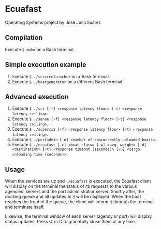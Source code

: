 # Ecuafast
Operating Systems project by José Julio Suárez

## Compilation
Execute `$ make` on a Bash terminal.

## Simple execution example
1. Execute `$ ./servicelauncher` on a Bash terminal.
2. Execute `$ ./boatgenerator` on a different Bash terminal.

## Advanced execution
1. Execute `$ ./sri [-f] <response latency floor> [-t] <response latency ceiling>`.
2. Execute `$ ./senae [-f] <response latency floor> [-t] <response latency ceiling>`.
3. Execute `$ ./supercia [-f] <response latency floor> [-t] <response latency ceiling>`.
4. Execute `$ ./portadmin [-n] <number of concurrently unloaded boats>`.
5. Execute `$ ./ecuafast [-c] <boat class> [-w] <avg. weight> [-d] <destination> [-t] <response timeout (seconds)> [-u] <cargo unloading time (seconds)>`.

## Usage
When the services are up and `./ecuafast` is executed, the Ecuafast client
will display on the terminal the status of its requests to the various agencies' servers
and the port administratior server. Shortly after, the docking queue and all
updates to it will be displayed. When the boat reaches the front of the queue, the client 
will inform it through the terminal and terminate itself.

Likewise, the terminal window of each server (agency or port) will display
status updates. Press Ctrl+C to gracefully close them at any time.
